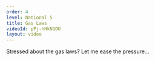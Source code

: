 ```yaml
---
order: 4
level: National 5
title: Gas Laws
videoId: pPj-hHkNGOU
layout: video
---
```


Stressed about the gas laws? Let me ease the pressure...
